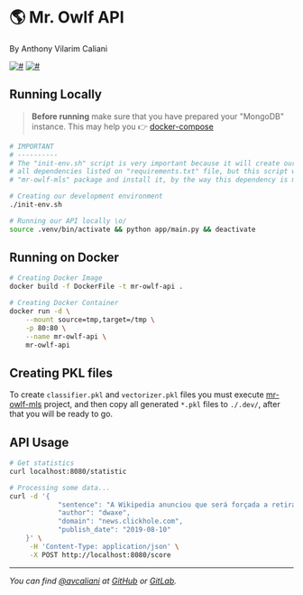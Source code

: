 # 🌎 Mr. Owlf API
By Anthony Vilarim Caliani

[![#](https://img.shields.io/badge/licence-MIT-lightseagreen.svg)](#) [![#](https://img.shields.io/badge/python-3.7.x-yellow.svg)](#)

## Running Locally

> **Before running** make sure that you have prepared your "MongoDB" instance. This may help you 👉 [docker-compose](../mongodb/docker-compose.yml)

```bash
# IMPORTANT 
# ----------
# The "init-env.sh" script is very important because it will create our python "venv" and install
# all dependencies listed on "requirements.txt" file, but this script will also create
# "mr-owlf-mls" package and install it, by the way this dependency is mandatory as well.

# Creating our development environment
./init-env.sh

# Running our API locally \o/
source .venv/bin/activate && python app/main.py && deactivate
```

## Running on Docker
```bash
# Creating Docker Image
docker build -f DockerFile -t mr-owlf-api .

# Creating Docker Container
docker run -d \
	--mount source=tmp,target=/tmp \
	-p 80:80 \
	--name mr-owlf-api \
	mr-owlf-api
```

## Creating PKL files
To create `classifier.pkl` and `vectorizer.pkl` files you must execute [mr-owlf-mls](../mr-owlf-mls/README.md) project, and then copy all generated `*.pkl` files to `./.dev/`, after that you will be ready to go.

## API Usage
```bash
# Get statistics
curl localhost:8080/statistic

# Processing some data...
curl -d '{ 
			"sentence": "A Wikipedia anunciou que será forçada a retirar a inscrição para Ostrich devido à falta de financiamento",
			"author": "dwaxe", 
			"domain": "news.clickhole.com", 
			"publish_date": "2019-08-10"
	}' \
     -H 'Content-Type: application/json' \
     -X POST http://localhost:8080/score


```

---

_You can find [@avcaliani](#) at [GitHub](https://github.com/avcaliani) or [GitLab](https://gitlab.com/avcaliani)._
